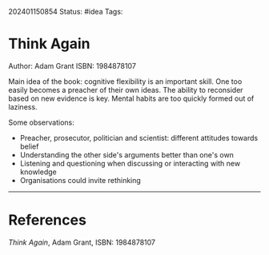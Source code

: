 
202401150854
Status: #idea
Tags:

# Think Again
Author: Adam Grant
ISBN: 1984878107

Main idea of the book: cognitive flexibility is an important skill. One too easily becomes a preacher of their own ideas. The ability to reconsider based on new evidence is key. Mental habits are too quickly formed out of laziness.

Some observations:
- Preacher, prosecutor, politician and scientist: different attitudes towards belief
- Understanding the other side's arguments better than one's own
- Listening and questioning when discussing or interacting with new knowledge
- Organisations could invite rethinking

___
# References

*Think Again*, Adam Grant, ISBN: 1984878107